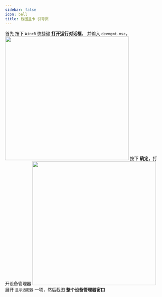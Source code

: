 ```yaml
---
sidebar: false
icon: bell
title: 截图显卡 引导页
---
```

首先 按下 `Win+R` 快捷键 **打开运行对话框**，
并输入 `devmgmt.msc`，
<img width="400" src="/assets/image/Windows/运行对话框.png">
按下 **确定**，打开设备管理器
<img width="400" src="/assets/image/Windows/显示适配器.png">
展开 `显示适配器` 一项，然后截图 **整个设备管理器窗口**